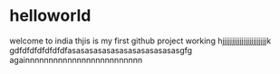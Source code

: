 # helloworld







welcome to india 
thjis is my first github project working
hjjjjjjjjjjjjjjjjjjjjjjjk
gdfdfdfdfdfdfdfasasasasasasasasasasasasasgfg
againnnnnnnnnnnnnnnnnnnnnnnnn
